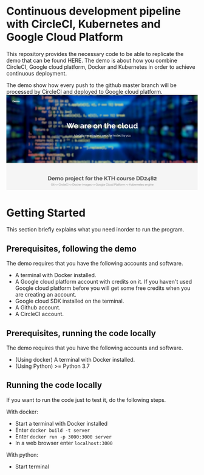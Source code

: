 # Continuous development pipeline with CircleCI, Kubernetes and Google Cloud Platform
This repository provides the necessary code to be able to replicate the demo that can be found HERE. The demo is about how you 
combine CircleCI, Google cloud platform, Docker and Kubernetes in order to achieve continuous deployment. 

The demo show how every push to the github master branch will be processed by CircleCI and deployed to Google cloud platform.
![](readme_img/website.png) 

# Getting Started
This section briefly explains what you need inorder to run the program.

## Prerequisites, following the demo
The demo requires that you have the following accounts and software.

* A terminal with Docker installed.
* A Google cloud platform account with credits on it. If you haven't used Google cloud platform before you will get some free credits when you are creating an account.
* Google cloud SDK installed on the terminal.
* A Github account.
* A CircleCI account.

## Prerequisites, running the code locally
The demo requires that you have the following accounts and software.

* (Using docker) A terminal with Docker installed.
* (Using Python) >= Python 3.7


## Running the code locally 
If you want to run the code just to test it, do the following steps.

With docker:
* Start a terminal with Docker installed
* Enter `docker build -t server`
* Enter `docker run -p 3000:3000 server`
* In a web browser enter `localhost:3000`

With python:
* Start terminal

